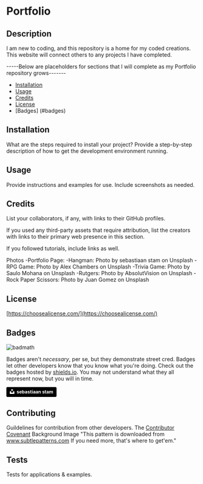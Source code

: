 # Portfolio 

## Description

 I am new to coding, and this repository is a home for my coded creations.
 This website will connect others to any projects I have completed.
 
 -----Below are placeholders for sections that I will complete as my Portfolio repository grows-------
* [Installation](#installation)
* [Usage](#usage)
* [Credits](#credits)
* [License](#license)
* [Badges] (#badges)


## Installation

What are the steps required to install your project? Provide a step-by-step description of how to get the development environment running.


## Usage 

Provide instructions and examples for use. Include screenshots as needed. 


## Credits

List your collaborators, if any, with links to their GitHub profiles.

If you used any third-party assets that require attribution, list the creators with links to their primary web presence in this section.

If you followed tutorials, include links as well.

Photos
    -Portfolio Page: 
        -Hangman: Photo by sebastiaan stam on Unsplash 
        -RPG Game: Photo by Alex Chambers on Unsplash
        -Trivia Game: Photo by Saulo Mohana on Unsplash
        -Rutgers: Photo by AbsolutVision on Unsplash
        -Rock Paper Scissors: Photo by Juan Gomez on Unsplash

## License

[https://choosealicense.com/](https://choosealicense.com/)


## Badges

![badmath](https://img.shields.io/github/languages/top/nielsenjared/badmath)

Badges aren't _necessary_, per se, but they demonstrate street cred. Badges let other developers know that you know what you're doing. Check out the badges hosted by [shields.io](https://shields.io/). You may not understand what they all represent now, but you will in time.

<a style="background-color:black;color:white;text-decoration:none;padding:4px 6px;font-family:-apple-system, BlinkMacSystemFont, &quot;San Francisco&quot;, &quot;Helvetica Neue&quot;, Helvetica, Ubuntu, Roboto, Noto, &quot;Segoe UI&quot;, Arial, sans-serif;font-size:12px;font-weight:bold;line-height:1.2;display:inline-block;border-radius:3px" href="https://unsplash.com/@chillarea?utm_medium=referral&amp;utm_campaign=photographer-credit&amp;utm_content=creditBadge" target="_blank" rel="noopener noreferrer" title="Download free do whatever you want high-resolution photos from sebastiaan stam"><span style="display:inline-block;padding:2px 3px"><svg xmlns="http://www.w3.org/2000/svg" style="height:12px;width:auto;position:relative;vertical-align:middle;top:-2px;fill:white" viewBox="0 0 32 32"><title>unsplash-logo</title><path d="M10 9V0h12v9H10zm12 5h10v18H0V14h10v9h12v-9z"></path></svg></span><span style="display:inline-block;padding:2px 3px">sebastiaan stam</span></a>

## Contributing

Guildelines for contribution from other developers. 
The [Contributor Covenant](https://www.contributor-covenant.org/) 
Background Image
 "This pattern is downloaded from www.subtlepatterns.com 
 If you need more, that's where to get'em."

## Tests

Tests for applications & examples.
